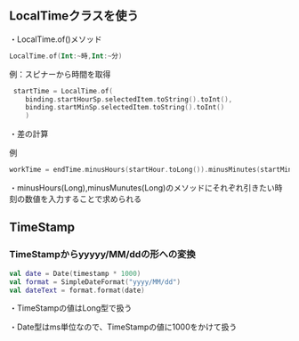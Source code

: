 ## LocalTimeクラスを使う

・LocalTime.of()メソッド

```kotlin
LocalTime.of(Int:~時,Int:~分)
```

例：スピナーから時間を取得

```kotlin
 startTime = LocalTime.of(
    binding.startHourSp.selectedItem.toString().toInt(),
    binding.startMinSp.selectedItem.toString().toInt()
    )
```

・差の計算

例

```kotlin
workTime = endTime.minusHours(startHour.toLong()).minusMinutes(startMinutes.toLong())
```

・minusHours(Long),minusMunutes(Long)のメソッドにそれぞれ引きたい時刻の数値を入力することで求められる

## TimeStamp

### TimeStampからyyyyy/MM/ddの形への変換

```kotlin
val date = Date(timestamp * 1000)
val format = SimpleDateFormat("yyyy/MM/dd")
val dateText = format.format(date)
```

・TimeStampの値はLong型で扱う

・Date型はms単位なので、TimeStampの値に1000をかけて扱う


